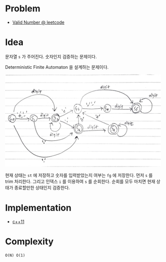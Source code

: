 # Problem

* [Valid Number @ leetcode](https://leetcode.com/problems/valid-number/)

# Idea

문자열 `s` 가 주어진다. 숫자인지 검증하는 문제이다.

Deterministic Finite Automaton 을 설계하는 문제이다.

![](dfa.png)

현재 상태는 `st` 에 저장하고 숫자를 입력받았는지 여부는 `fg` 에 
저장한다.
먼저 `s` 를 trim 처리한다. 그리고 인덱스 `i` 를 이용하여
`s` 를 순회한다. 순회를 모두 마치면
현재 상태가 종료할만한 상태인지 검증한다.

# Implementation

* [c++11](a.cpp)

# Complexity

```
O(N) O(1)
```
